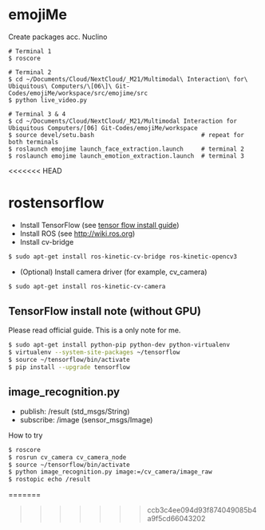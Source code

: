 # emojiMe

Create packages acc. Nuclino

```
# Terminal 1
$ roscore

# Terminal 2
$ cd ~/Documents/Cloud/NextCloud/_M21/Multimodal\ Interaction\ for\ Ubiquitous\ Computers/\[06\]\ Git-Codes/emojiMe/workspace/src/emojime/src
$ python live_video.py

# Terminal 3 & 4
$ cd ~/Documents/Cloud/NextCloud/_M21/Multimodal Interaction for Ubiquitous Computers/[06] Git-Codes/emojiMe/workspace
$ source devel/setu.bash 							  # repeat for both terminals
$ roslaunch emojime launch_face_extraction.launch     # terminal 2
$ roslaunch emojime launch_emotion_extraction.launch  # terminal 3
```
<<<<<<< HEAD

rostensorflow
=====================

- Install TensorFlow (see [tensor flow install guide](https://www.tensorflow.org/install/install_linux))
- Install ROS (see http://wiki.ros.org)
- Install cv-bridge

```bash
$ sudo apt-get install ros-kinetic-cv-bridge ros-kinetic-opencv3
```

- (Optional) Install camera driver (for example, cv_camera)

```bash
$ sudo apt-get install ros-kinetic-cv-camera
```


TensorFlow install note (without GPU)
-------------------------------------------
Please read official guide. This is a only note for me.

```bash
$ sudo apt-get install python-pip python-dev python-virtualenv
$ virtualenv --system-site-packages ~/tensorflow
$ source ~/tensorflow/bin/activate
$ pip install --upgrade tensorflow
```

image_recognition.py
--------------------------------

* publish: /result (std_msgs/String)
* subscribe: /image (sensor_msgs/Image)

How to try

```bash
$ roscore
$ rosrun cv_camera cv_camera_node
$ source ~/tensorflow/bin/activate
$ python image_recognition.py image:=/cv_camera/image_raw
$ rostopic echo /result
```
=======
>>>>>>> ccb3c4ee094d93f874049085b4a9f5cd66043202
